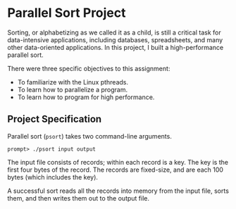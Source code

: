 
# Parallel Sort Project

Sorting, or alphabetizing as we called it as a child, is still a
critical task for data-intensive applications, including databases,
spreadsheets, and many other data-oriented applications. In this
project, I built a high-performance parallel sort. 

There were three specific objectives to this assignment:

* To familiarize with the Linux pthreads.
* To learn how to parallelize a program.
* To learn how to program for high performance.


## Project Specification

Parallel sort (`psort`) takes two command-line arguments.

```
prompt> ./psort input output
```

The input file consists of records; within each record is a
key. The key is the first four bytes of the record. The records are
fixed-size, and are each 100 bytes (which includes the key).

A successful sort reads all the records into memory from the input
file, sorts them, and then writes them out to the output file.
